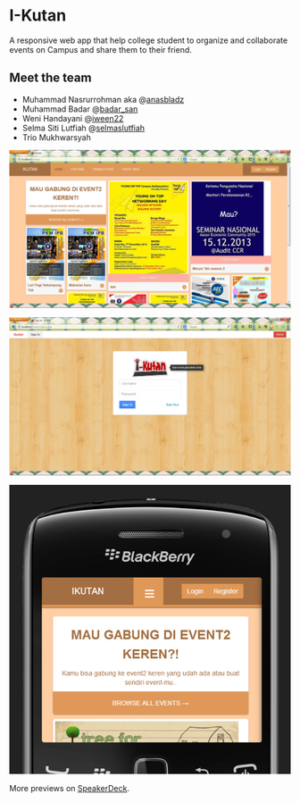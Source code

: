 # I-Kutan

A responsive web app that help college student to organize and collaborate events on Campus and share them to their friend.

## Meet the team
- Muhammad Nasrurrohman aka @[anasbladz](http://twitter.com/anasbladz)
- Muhammad Badar @[badar_san](https://twitter.com/badar_san)
- Weni Handayani @[iween22](http://twitter.com/iween22)
- Selma Siti Lutfiah @[selmaslutfiah](http://twitter.com/selmaslutfiah)
- Trio Mukhwarsyah

![preview](1.jpg)

![preview](2.jpg)

![preview](7.jpg)

More previews on [SpeakerDeck](https://speakerdeck.com/anasbladz/i-kutan "I-Kutan").
